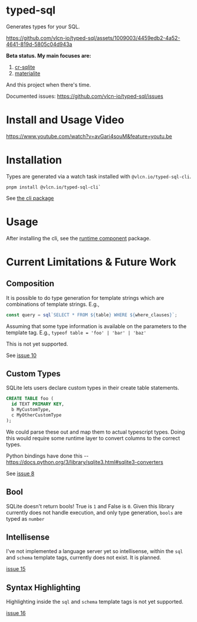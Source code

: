 # typed-sql

Generates types for your SQL.

https://github.com/vlcn-io/typed-sql/assets/1009003/4459edb2-4a52-4641-819d-5805c04d943a

**Beta status. My main focuses are:**
1. [cr-sqlite](https://github.com/vlcn-io/cr-sqlite)
2. [materialite](https://github.com/vlcn-io/materialite/)

And this project when there's time.

Documented issues: https://github.com/vlcn-io/typed-sql/issues

# Install and Usage Video

https://www.youtube.com/watch?v=avGari4souM&feature=youtu.be

# Installation

Types are generated via a watch task installed with `@vlcn.io/typed-sql-cli`.

```
pnpm install @vlcn.io/typed-sql-cli`
```

See [the cli package](./packages/cli)

# Usage

After installing the cli, see the [runtime component](./packages/typed-sql/README.md) package.

# Current Limitations & Future Work

## Composition

It is possible to do type generation for template strings which are combinations of template strings. E.g.,

```ts
const query = sql`SELECT * FROM ${table} WHERE ${where_clauses}`;
```

Assuming that some type information is available on the parameters to the template tag. E.g., `typeof table = 'foo' | 'bar' | 'baz'`

This is not yet supported.

See [issue 10](https://github.com/vlcn-io/typed-sql/issues/10)

## Custom Types

SQLite lets users declare custom types in their create table statements.

```sql
CREATE TABLE foo (
  id TEXT PRIMARY KEY,
  b MyCustomType,
  c MyOtherCustomType
);
```

We could parse these out and map them to actual typescript types. Doing this would require some runtime layer to convert columns to the correct types.

Python bindings have done this -- https://docs.python.org/3/library/sqlite3.html#sqlite3-converters

See [issue 8](https://github.com/vlcn-io/typed-sql/issues/8)

## Bool

SQLite doesn't return bools! True is `1` and False is `0`. Given this library currently does not handle execution, and only type generation, `bools` are typed as `number`

## Intellisense

I've not implemented a language server yet so intellisense, within the `sql` and `schema` template tags, currently does not exist. It is planned.

[issue 15](https://github.com/vlcn-io/typed-sql/issues/15)

## Syntax Highlighting

Highlighting inside the `sql` and `schema` template tags is not yet supported.

[issue 16](https://code.visualstudio.com/api/language-extensions/semantic-highlight-guide)
